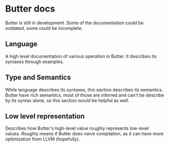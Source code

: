 # Butter docs

Butter is still in development. Some of the documentation could be outdated, some could be incomplete.

## Language

A high level documentation of various operation in Butter. It describes its syntaxes through examples.

## Type and Semantics

While language describes its syntaxes, this section describes its semantics. Butter have rich semantics, most of those are inferred and can't be describe by its syntax alone, so this section would be helpful as well.

## Low level representation

Describes how Butter's high-level value roughly represents low-level values. Roughly means if Butter does naive compilation, as it can have more optimization from LLVM (hopefully).
